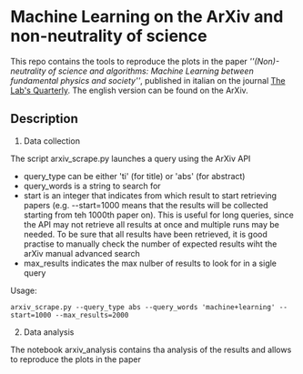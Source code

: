 
# Machine Learning on the ArXiv and non-neutrality of science

This repo contains the tools to reproduce the plots in the paper *''(Non)-neutrality of science and algorithms: Machine Learning between fundamental physics and society''*, published in italian on the journal  [The Lab's Quarterly](https://thelabsquarterly.files.wordpress.com/2019/04/2018.4-the-labs-quarterly-5.-aniello-lampo-michele-mancarella-angelo-piga-1.pdf). The english version can be found on the ArXiv.




## Description

1) Data collection

The script arxiv_scrape.py launches a query using the ArXiv API

* query_type can be either 'ti' (for title) or 'abs' (for abstract)
* query_words is a string to search for
* start is an integer that indicates from which result to start retrieving papers (e.g. --start=1000 means that the results will be collected starting from teh 1000th paper on). This is useful for long queries, since the API may not retrieve all results at once and multiple runs may be needed. To be sure that all results have been retrieved, it is good practise to manually check the number of expected results wiht the arXiv manual advanced search
* max_results indicates the max nulber of results to look for in a sigle query


Usage:
```
arxiv_scrape.py --query_type abs --query_words 'machine+learning' --start=1000 --max_results=2000
```

2) Data analysis

The notebook arxiv_analysis contains tha analysis of the results and allows to reproduce the plots in the paper

